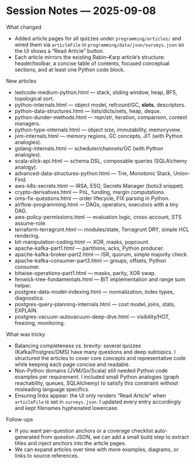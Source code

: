 # Session Notes — 2025-09-08

What changed
- Added article pages for all quizzes under `programming/articles/` and wired them via `articleFile` in `programming/data/json/surveys.json` so the UI shows a “Read Article” button.
- Each article mirrors the existing Rabin–Karp article’s structure: header/toolbar, a concise table of contents, focused conceptual sections, and at least one Python code block.

New articles
- leetcode-medium-python.html — stack, sliding window, heap, BFS, topological sort.
- python-internals.html — object model, refcount/GC, __slots__, descriptors.
- python-data-structures.html — lists/dicts/sets, heap, deque.
- python-dunder-methods.html — repr/str, iteration, comparison, context managers.
- python-type-internals.html — object size, immutability, memoryview.
- jvm-internals.html — memory regions, GC concepts, JIT (with Python analogies).
- golang-internals.html — scheduler/channels/GC (with Python analogies).
- scala-slick-api.html — schema DSL, composable queries (SQLAlchemy analogy).
- advanced-data-structures-python.html — Trie, Monotonic Stack, Union-Find.
- aws-k8s-secrets.html — IRSA, ESO, Secrets Manager (boto3 snippet).
- crypto-derivatives.html — PnL, funding, margin computations.
- oms-fix-questions.html — order lifecycle, FIX parsing in Python.
- airflow-programming.html — DAGs, operators, executors with a tiny DAG.
- aws-policy-permissions.html — evaluation logic, cross-account, STS assume-role.
- terraform-terragrunt.html — modules/state, Terragrunt DRY, simple HCL rendering.
- bit-manipulation-coding.html — XOR, masks, popcount.
- apache-kafka-part1.html — partitions, acks, Python producer.
- apache-kafka-broker-part2.html — ISR, quorum, simple majority check.
- apache-kafka-consumer-part3.html — groups, offsets, Python consumer.
- bitwise-operations-part1.html — masks, parity, XOR swap.
- fenwick-tree-fundamentals.html — BIT implementation and range sum helper.
- postgres-data-model-indexing.html — normalization, index types, diagnostics.
- postgres-query-planning-internals.html — cost model, joins, stats, EXPLAIN.
- postgres-vacuum-autovacuum-deep-dive.html — visibility/HOT, freezing, monitoring.

What was tricky
- Balancing completeness vs. brevity: several quizzes (Kafka/Postgres/OMS) have many questions and deep subtopics. I structured the articles to cover core concepts and representative code while keeping each page concise and readable.
- Non-Python domains (JVM/Go/Scala) still needed Python code examples per requirement. I included small Python analogies (graph reachability, queues, SQLAlchemy) to satisfy this constraint without misleading language specifics.
- Ensuring links appear: the UI only renders “Read Article” when `articleFile` is set in `surveys.json`. I updated every entry accordingly and kept filenames hyphenated lowercase.

Follow-ups
- If you want per-question anchors or a coverage checklist auto-generated from question JSON, we can add a small build step to extract titles and inject anchors into the article pages.
- We can expand articles over time with more examples, diagrams, or links to source references.

